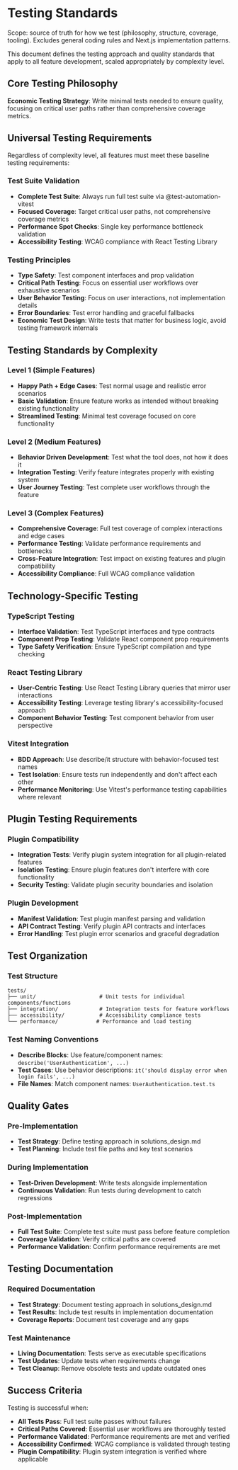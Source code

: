 # Testing Standards

Scope: source of truth for how we test (philosophy, structure, coverage, tooling). Excludes general coding rules and Next.js implementation patterns.

This document defines the testing approach and quality standards that apply to all feature development, scaled appropriately by complexity level.

## Core Testing Philosophy

**Economic Testing Strategy**: Write minimal tests needed to ensure quality, focusing on critical user paths rather than comprehensive coverage metrics.

## Universal Testing Requirements

Regardless of complexity level, all features must meet these baseline testing requirements:

### Test Suite Validation

- **Complete Test Suite**: Always run full test suite via @test-automation-vitest
- **Focused Coverage**: Target critical user paths, not comprehensive coverage metrics
- **Performance Spot Checks**: Single key performance bottleneck validation
- **Accessibility Testing**: WCAG compliance with React Testing Library

### Testing Principles

- **Type Safety**: Test component interfaces and prop validation
- **Critical Path Testing**: Focus on essential user workflows over exhaustive scenarios
- **User Behavior Testing**: Focus on user interactions, not implementation details
- **Error Boundaries**: Test error handling and graceful fallbacks
- **Economic Test Design**: Write tests that matter for business logic, avoid testing framework internals

## Testing Standards by Complexity

### Level 1 (Simple Features)

- **Happy Path + Edge Cases**: Test normal usage and realistic error scenarios
- **Basic Validation**: Ensure feature works as intended without breaking existing functionality
- **Streamlined Testing**: Minimal test coverage focused on core functionality

### Level 2 (Medium Features)

- **Behavior Driven Development**: Test what the tool does, not how it does it
- **Integration Testing**: Verify feature integrates properly with existing system
- **User Journey Testing**: Test complete user workflows through the feature

### Level 3 (Complex Features)

- **Comprehensive Coverage**: Full test coverage of complex interactions and edge cases
- **Performance Testing**: Validate performance requirements and bottlenecks
- **Cross-Feature Integration**: Test impact on existing features and plugin compatibility
- **Accessibility Compliance**: Full WCAG compliance validation

## Technology-Specific Testing

### TypeScript Testing

- **Interface Validation**: Test TypeScript interfaces and type contracts
- **Component Prop Testing**: Validate React component prop requirements
- **Type Safety Verification**: Ensure TypeScript compilation and type checking

### React Testing Library

- **User-Centric Testing**: Use React Testing Library queries that mirror user interactions
- **Accessibility Testing**: Leverage testing library's accessibility-focused approach
- **Component Behavior Testing**: Test component behavior from user perspective

### Vitest Integration

- **BDD Approach**: Use describe/it structure with behavior-focused test names
- **Test Isolation**: Ensure tests run independently and don't affect each other
- **Performance Monitoring**: Use Vitest's performance testing capabilities where relevant

## Plugin Testing Requirements

### Plugin Compatibility

- **Integration Tests**: Verify plugin system integration for all plugin-related features
- **Isolation Testing**: Ensure plugin features don't interfere with core functionality
- **Security Testing**: Validate plugin security boundaries and isolation

### Plugin Development

- **Manifest Validation**: Test plugin manifest parsing and validation
- **API Contract Testing**: Verify plugin API contracts and interfaces
- **Error Handling**: Test plugin error scenarios and graceful degradation

## Test Organization

### Test Structure

```
tests/
├── unit/                    # Unit tests for individual components/functions
├── integration/             # Integration tests for feature workflows
├── accessibility/           # Accessibility compliance tests
└── performance/            # Performance and load testing
```

### Test Naming Conventions

- **Describe Blocks**: Use feature/component names: `describe('UserAuthentication', ...)`
- **Test Cases**: Use behavior descriptions: `it('should display error when login fails', ...)`
- **File Names**: Match component names: `UserAuthentication.test.ts`

## Quality Gates

### Pre-Implementation

- **Test Strategy**: Define testing approach in solutions_design.md
- **Test Planning**: Include test file paths and key test scenarios

### During Implementation

- **Test-Driven Development**: Write tests alongside implementation
- **Continuous Validation**: Run tests during development to catch regressions

### Post-Implementation

- **Full Test Suite**: Complete test suite must pass before feature completion
- **Coverage Validation**: Verify critical paths are covered
- **Performance Validation**: Confirm performance requirements are met

## Testing Documentation

### Required Documentation

- **Test Strategy**: Document testing approach in solutions_design.md
- **Test Results**: Include test results in implementation documentation
- **Coverage Reports**: Document test coverage and any gaps

### Test Maintenance

- **Living Documentation**: Tests serve as executable specifications
- **Test Updates**: Update tests when requirements change
- **Test Cleanup**: Remove obsolete tests and update outdated ones

## Success Criteria

Testing is successful when:

- **All Tests Pass**: Full test suite passes without failures
- **Critical Paths Covered**: Essential user workflows are thoroughly tested
- **Performance Validated**: Performance requirements are met and verified
- **Accessibility Confirmed**: WCAG compliance is validated through testing
- **Plugin Compatibility**: Plugin system integration is verified where applicable
